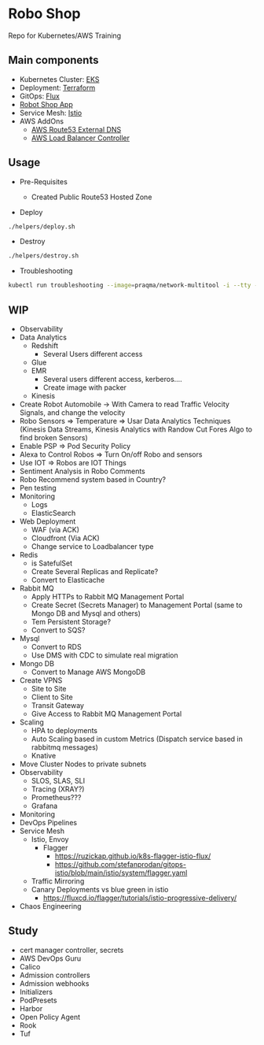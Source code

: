 # Robo Shop
Repo for Kubernetes/AWS Training

## Main components

* Kubernetes Cluster: [EKS](https://aws.amazon.com/eks/)
* Deployment: [Terraform](https://www.terraform.io/)
* GitOps: [Flux](https://fluxcd.io/docs/get-started/)
* [Robot Shop App](https://github.com/instana/robot-shop)
* Service Mesh: [Istio](https://istio.io/)
* AWS AddOns
  * [AWS Route53 External DNS](https://github.com/kubernetes-sigs/external-dns/blob/master/docs/tutorials/aws.md) 
  * [AWS Load Balancer Controller](https://github.com/kubernetes-sigs/aws-load-balancer-controller)

## Usage

* Pre-Requisites
  * Created Public Route53 Hosted Zone

* Deploy

```bash
./helpers/deploy.sh
```

* Destroy

```bash
./helpers/destroy.sh
```

* Troubleshooting

```bash
kubectl run troubleshooting --image=praqma/network-multitool -i --tty -- sh
```

## WIP

* Observability
* Data Analytics
  * Redshift
    * Several Users different access
  * Glue
  * EMR
    * Several users different access, kerberos....
    * Create image with packer
  * Kinesis
* Create Robot Automobile -> With Camera to read Traffic Velocity Signals, and change the velocity
* Robo Sensors => Temperature => Usar Data Analytics Techniques (Kinesis Data Streams, Kinesis Analytics with Randow Cut Fores Algo to find broken Sensors)
* Enable PSP => Pod Security Policy
* Alexa to Control Robos => Turn On/off Robo and sensors
* Use IOT => Robos are IOT Things
* Sentiment Analysis in Robo Comments
* Robo Recommend system based in Country?
* Pen testing
* Monitoring
  * Logs
  * ElasticSearch
* Web Deployment
  * WAF (via ACK)
  * Cloudfront (Via ACK)
  * Change service to Loadbalancer type
* Redis 
  * is SatefulSet
  * Create Several Replicas and Replicate?
  * Convert to Elasticache
* Rabbit MQ
  * Apply HTTPs to Rabbit MQ Management Portal
  * Create Secret (Secrets Manager) to Management Portal (same to Mongo DB and Mysql and others)
  * Tem Persistent Storage?
  * Convert to SQS?
* Mysql
  * Convert to RDS
  * Use DMS with CDC to simulate real migration
* Mongo DB
  * Convert to Manage AWS MongoDB
* Create VPNS
  * Site to Site
  * Client to Site
  * Transit Gateway
  * Give Access to Rabbit MQ Management Portal
* Scaling
  * HPA to deployments
  * Auto Scaling based in custom Metrics (Dispatch service based in rabbitmq messages)
  * Knative
* Move Cluster Nodes to private subnets
* Observability
  * SLOS, SLAS, SLI
  * Tracing (XRAY?)
  * Prometheus???
  * Grafana
* Monitoring
* DevOps Pipelines
* Service Mesh
  * Istio, Envoy
    * Flagger
      * https://ruzickap.github.io/k8s-flagger-istio-flux/
      * https://github.com/stefanprodan/gitops-istio/blob/main/istio/system/flagger.yaml
  * Traffic Mirroring
  * Canary Deployments vs blue green in istio
    * https://fluxcd.io/flagger/tutorials/istio-progressive-delivery/
* Chaos Engineering

## Study

* cert manager controller, secrets
* AWS DevOps Guru
* Calico
* Admission controllers
* Admission webhooks
* Initializers
* PodPresets
* Harbor
* Open Policy Agent
* Rook
* Tuf